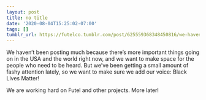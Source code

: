 ```yaml
---
layout: post
title: no title
date: '2020-08-04T15:25:02-07:00'
tags: []
tumblr_url: https://futelco.tumblr.com/post/625559368348450816/we-havent-been-posting-much-because-theres-more
---
```

We haven’t been posting much because there’s more important things going on in the USA and the world right now, and we want to make space for the people who need to be heard. But we’ve been getting a small amount of fashy attention lately, so we want to make sure we add our voice: Black Lives Matter!

We are working hard on Futel and other projects. More later!

